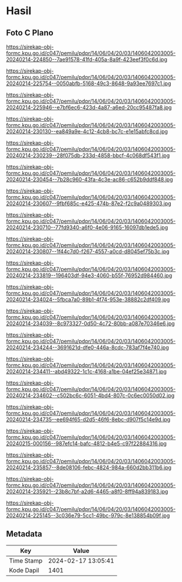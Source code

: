 # Hasil

## Foto C Plano

https://sirekap-obj-formc.kpu.go.id/c047/pemilu/pdpr/14/06/04/20/03/1406042003005-20240214-224850--7ae91578-41fd-405a-8a9f-423eef3f0c6d.jpg

https://sirekap-obj-formc.kpu.go.id/c047/pemilu/pdpr/14/06/04/20/03/1406042003005-20240214-225754--0050abfb-5168-49c3-8648-9a93ee7697c1.jpg

https://sirekap-obj-formc.kpu.go.id/c047/pemilu/pdpr/14/06/04/20/03/1406042003005-20240214-225946--e7bf6ec6-423d-4a87-a6ed-20cc95487fa8.jpg

https://sirekap-obj-formc.kpu.go.id/c047/pemilu/pdpr/14/06/04/20/03/1406042003005-20240214-230130--ea849a9e-4c12-4cb8-bc7c-e1e15abfc8cd.jpg

https://sirekap-obj-formc.kpu.go.id/c047/pemilu/pdpr/14/06/04/20/03/1406042003005-20240214-230239--28f075db-233d-4858-bbcf-4c068df543f1.jpg

https://sirekap-obj-formc.kpu.go.id/c047/pemilu/pdpr/14/06/04/20/03/1406042003005-20240214-230454--7b28c960-43fa-4c3e-ac86-c652b9ddf848.jpg

https://sirekap-obj-formc.kpu.go.id/c047/pemilu/pdpr/14/06/04/20/03/1406042003005-20240214-230607--9fbf685c-e425-474b-87e2-f2c9a0489303.jpg

https://sirekap-obj-formc.kpu.go.id/c047/pemilu/pdpr/14/06/04/20/03/1406042003005-20240214-230710--77fd9340-a6f0-4e06-9165-16097db1ede5.jpg

https://sirekap-obj-formc.kpu.go.id/c047/pemilu/pdpr/14/06/04/20/03/1406042003005-20240214-230807--1f44c7d0-f267-4557-a0cd-d8045ef75b3c.jpg

https://sirekap-obj-formc.kpu.go.id/c047/pemilu/pdpr/14/06/04/20/03/1406042003005-20240214-233819--196403df-94e3-4060-b55f-76952d984460.jpg

https://sirekap-obj-formc.kpu.go.id/c047/pemilu/pdpr/14/06/04/20/03/1406042003005-20240214-234024--5fbca7a0-89b1-4f74-953e-38882c2df409.jpg

https://sirekap-obj-formc.kpu.go.id/c047/pemilu/pdpr/14/06/04/20/03/1406042003005-20240214-234039--8c973327-0d50-4c72-80bb-a087e70346e6.jpg

https://sirekap-obj-formc.kpu.go.id/c047/pemilu/pdpr/14/06/04/20/03/1406042003005-20240214-234244--3691621d-dfe0-446a-8cdc-783af7f4e740.jpg

https://sirekap-obj-formc.kpu.go.id/c047/pemilu/pdpr/14/06/04/20/03/1406042003005-20240214-234411--abd49322-1c1c-4168-a1be-04ef25e34871.jpg

https://sirekap-obj-formc.kpu.go.id/c047/pemilu/pdpr/14/06/04/20/03/1406042003005-20240214-234602--c502bc6c-6051-4bd4-807c-0c6ec0050d02.jpg

https://sirekap-obj-formc.kpu.go.id/c047/pemilu/pdpr/14/06/04/20/03/1406042003005-20240214-234735--ee694f65-d2d5-46f6-8ebc-d907f5c14e9d.jpg

https://sirekap-obj-formc.kpu.go.id/c047/pemilu/pdpr/14/06/04/20/03/1406042003005-20240215-000156--987efc14-bafc-4812-b4e5-c97f22884316.jpg

https://sirekap-obj-formc.kpu.go.id/c047/pemilu/pdpr/14/06/04/20/03/1406042003005-20240214-235857--8de08106-febc-4824-984a-660d2bb311b6.jpg

https://sirekap-obj-formc.kpu.go.id/c047/pemilu/pdpr/14/06/04/20/03/1406042003005-20240214-235921--23b8c7bf-a2d6-4465-a8f0-8ff94a839183.jpg

https://sirekap-obj-formc.kpu.go.id/c047/pemilu/pdpr/14/06/04/20/03/1406042003005-20240214-225145--3c036e79-5cc1-49bc-979c-8e138854b09f.jpg


## Metadata

| Key        | Value               |
| ---------- | ------------------- |
| Time Stamp | 2024-02-17 13:05:41 |
| Kode Dapil | 1401                |



